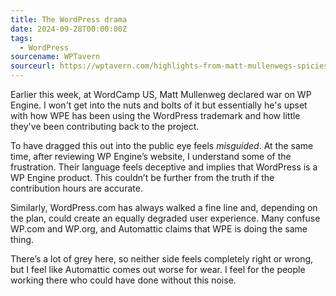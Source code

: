 ```yaml
---
title: The WordPress drama
date: 2024-09-28T00:00:00Z
tags:
  - WordPress
sourcename: WPTavern
sourceurl: https://wptavern.com/highlights-from-matt-mullenwegs-spiciest-word-camp-presentation-at-wordcamp-us-2024
---
```


Earlier this week, at WordCamp US, Matt Mullenweg declared war on WP Engine. I won't get into the nuts and bolts of it but essentially he's upset with how WPE has been using the WordPress trademark and how little they've been contributing back to the project.

To have dragged this out into the public eye feels *misguided*. At the same time, after reviewing WP Engine’s website, I understand some of the frustration. Their language feels deceptive and implies that WordPress is a WP Engine product. This couldn’t be further from the truth if the contribution hours are accurate.

Similarly, WordPress.com has always walked a fine line and, depending on the plan, could create an equally degraded user experience. Many confuse WP.com and WP.org, and Automattic claims that WPE is doing the same thing.

There’s a lot of grey here, so neither side feels completely right or wrong, but I feel like Automattic comes out worse for wear. I feel for the people working there who could have done without this noise.

